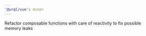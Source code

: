 ```yaml
---
'@urql/vue': minor
---
```


Refactor composable functions with care of reactivity to fix possible memory leaks
